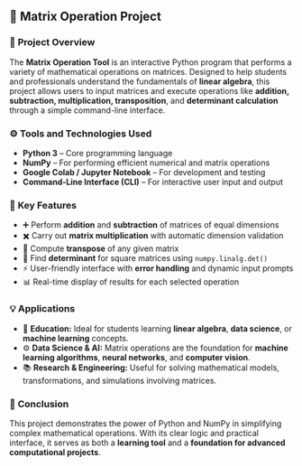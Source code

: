 ## 🧮 **Matrix Operation Project**

### 📘 **Project Overview**

The **Matrix Operation Tool** is an interactive Python program that performs a variety of mathematical operations on matrices. Designed to help students and professionals understand the fundamentals of **linear algebra**, this project allows users to input matrices and execute operations like **addition, subtraction, multiplication, transposition**, and **determinant calculation** through a simple command-line interface.


### ⚙️ **Tools and Technologies Used**

* **Python 3** – Core programming language
* **NumPy** – For performing efficient numerical and matrix operations
* **Google Colab / Jupyter Notebook** – For development and testing
* **Command-Line Interface (CLI)** – For interactive user input and output



### 🌟 **Key Features**

* ➕ Perform **addition** and **subtraction** of matrices of equal dimensions
* ✖️ Carry out **matrix multiplication** with automatic dimension validation
* 🔁 Compute **transpose** of any given matrix
* 🧠 Find **determinant** for square matrices using `numpy.linalg.det()`
* ⚡ User-friendly interface with **error handling** and dynamic input prompts
* 📊 Real-time display of results for each selected operation



### 💡 **Applications**

* 🧩 **Education:** Ideal for students learning **linear algebra**, **data science**, or **machine learning** concepts.
* ⚙️ **Data Science & AI:** Matrix operations are the foundation for **machine learning algorithms**, **neural networks**, and **computer vision**.
* 📚 **Research & Engineering:** Useful for solving mathematical models, transformations, and simulations involving matrices.



### 🏁 **Conclusion**

This project demonstrates the power of Python and NumPy in simplifying complex mathematical operations. With its clear logic and practical interface, it serves as both a **learning tool** and a **foundation for advanced computational projects**.


